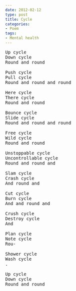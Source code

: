 ```yaml
---
date: 2012-02-12
type: post
title: Cycle
categories:
- Poem
tags:
- Mental health
---
```


<pre class="verse">
Up cycle
Down cycle
Round and round

Push cycle
Pull cycle
Round and round and round

Here cycle
There cycle
Round and round

Bounce cycle
Slide cycle
Round and round and round

Free cycle
Wild cycle
Round and round

Unstoppable cycle
Uncontrollable cycle
Round and round and

Slam cycle
Crash cycle
And round and

Cut cycle
Burn cycle
And and round and

Crush cycle
Destroy cycle
And

Plan cycle
Note cycle
Rou-

Shower cycle
Wash cycle
.

Up cycle
Down cycle
Round and round
</pre>

